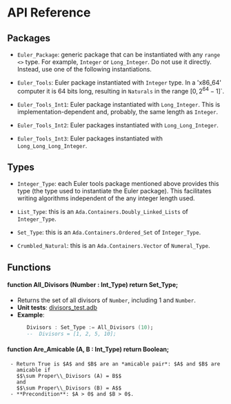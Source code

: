 # API Reference

## Packages

   - `Euler_Package`: generic package that can be instantiated with any
     `range <>` type. For example, `Integer` or `Long_Integer`. Do not use it
     directly. Instead, use one of the following instantiations.

   - `Euler_Tools`: Euler package instantiated with `Integer` type. In a
     'x86_64' computer it is 64 bits long, resulting in `Naturals` in the
     range $[0, 2^{64}-1]$`.

   - `Euler_Tools_Int1`: Euler package instantiated with `Long_Integer`. This
     is implementation-dependent and, probably, the same length as `Integer`.

   - `Euler_Tools_Int2`: Euler packages instantiated with
     `Long_Long_Integer`.
   
   - `Euler_Tools_Int3`: Euler packages instantiated with
     `Long_Long_Long_Integer`.

## Types

   - `Integer_Type`: each Euler tools package mentioned above provides this
     type (the type used to instantiate the Euler package). This facilitates
     writing algorithms independent of the any integer length used.

   - `List_Type`: this is an `Ada.Containers.Doubly_Linked_Lists` of
     `Integer_Type`.
   
   - `Set_Type`: this is an `Ada.Containers.Ordered_Set` of `Integer_Type`.

   - `Crumbled_Natural`: this is an `Ada.Containers.Vector` of
     `Numeral_Type`.

## Functions

#### function All_Divisors (Number : Int_Type) return Set_Type;
   - Returns the set of all divisors of `Number`, including 1 and `Number`.
   - **Unit tests**: [divisors_test.adb](src/divisors_test.adb)
   -  **Example**:
      ```Ada
         Divisors : Set_Type := All_Divisors (10);
         --  Divisors = [1, 2, 5, 10];
      ```

#### function Are_Amicable (A, B : Int_Type) return Boolean;
     - Return True is $A$ and $B$ are an *amicable pair*: $A$ and $B$ are
       amicable if
       $$\sum Proper\\_Divisors (A) = B$$
       and
       $$\sum Proper\\_Divisors (B) = A$$
     - **Precondition**: $A > 0$ and $B > 0$.

